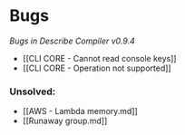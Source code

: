 # Bugs
_Bugs in Describe Compiler v0.9.4_

* [[CLI CORE - Cannot read console keys]]
* [[CLI CORE - Operation not supported]]

### Unsolved:
* [[AWS - Lambda memory.md]]
* [[Runaway group.md]]
